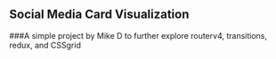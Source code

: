 ## Social Media Card Visualization

###A simple project by Mike D to further explore routerv4, transitions, redux, and CSSgrid
